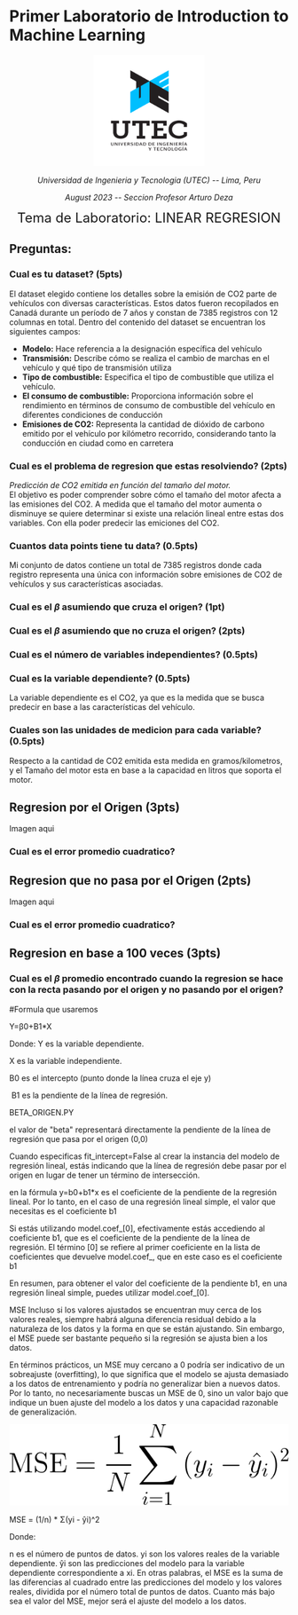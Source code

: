 # Primer Laboratorio de Introduction to Machine Learning  
<p align="center">
  <img src="image.png" alt="logo UTEC" width=200 height=200>
</p>
<p align="center"> 
  <em >
    Universidad de Ingenieria y Tecnologia (UTEC) -- Lima, Peru
  </em>  
</p>
  
<p align="center"> 
  <em >
    August 2023 -- Seccion Profesor Arturo Deza <br>    
  </em>  
</p> 
<p align="center"> 
  <span style="font-size: 24px;">
    Tema de Laboratorio: LINEAR REGRESION
  </span >
</p> 

## Preguntas:  

### Cual es tu dataset? (5pts)  

El dataset elegido contiene los detalles sobre la emisión de CO2 parte de vehículos con diversas características. Estos datos fueron recopilados en Canadá durante un período de 7 años y constan de 7385 registros con 12 columnas en total. Dentro del contenido del dataset se encuentran los siguientes campos:  

-  **Modelo:** Hace referencia a la designación específica del vehículo  
-  **Transmisión:**  Describe cómo se realiza el cambio de marchas en el vehículo y qué tipo de transmisión utiliza  
-  **Tipo de combustible:** Especifica el tipo de combustible que utiliza el vehículo.  
-  **El consumo de combustible:** Proporciona información sobre el rendimiento en términos de consumo de combustible del vehículo en diferentes condiciones de conducción  
-  **Emisiones de CO2:** Representa la cantidad de dióxido de carbono emitido por el vehículo por kilómetro recorrido, considerando tanto la conducción en ciudad como en carretera  

### Cual es el problema de regresion que estas resolviendo? (2pts)  
_*Predicción de CO2 emitida en función del tamaño del motor.*_  
El objetivo es poder comprender sobre cómo el tamaño del motor afecta a las emisiones del CO2. A medida que el tamaño del motor aumenta o disminuye se quiere determinar si existe una relación lineal entre estas dos variables. Con ella poder predecir las emiciones del CO2.

### Cuantos data points tiene tu data? (0.5pts)  
Mi conjunto de datos contiene un total de 7385 registros donde cada registro representa una única con información sobre emisiones de CO2 de vehículos y sus características asociadas.  

### Cual es el $\beta$ asumiendo que cruza el origen? (1pt)  

### Cual es el $\beta$ asumiendo que no cruza el origen? (2pts)  

### Cual es el número de variables independientes? (0.5pts)  

### Cual es la variable dependiente? (0.5pts)  
La variable dependiente es el CO2, ya que es la medida que se busca predecir en base a las características del vehículo.  

### Cuales son las unidades de medicion para cada variable? (0.5pts)  
Respecto a la cantidad de CO2 emitida esta medida en gramos/kilometros, y el Tamaño del motor esta en base a la capacidad en litros que soporta el motor.  

## Regresion por el Origen (3pts)  
Imagen aqui  

### Cual es el error promedio cuadratico?   

## Regresion que no pasa por el Origen (2pts)  
Imagen aqui  

### Cual es el error promedio cuadratico?  


## Regresion en base a 100 veces (3pts)  

### Cual es el $\beta$ promedio encontrado cuando la regresion se hace con la recta pasando por el origen y no pasando por el origen? 







#Formula que usaremos 

Y=β0+B1*X

Donde:
Y es la variable dependiente.

X es la variable independiente.

B0 es el intercepto (punto donde la línea cruza el eje y)

​
B1 es la pendiente de la línea de regresión.









BETA_ORIGEN.PY

el valor de "beta" representará directamente la pendiente de la línea de regresión que pasa por el origen (0,0)

Cuando especificas fit_intercept=False al crear la instancia del modelo de regresión lineal, estás indicando que la línea de regresión debe pasar por el origen en lugar de tener un término de intersección.


 en la fórmula 
    y=b0+b1*x
  es el coeficiente de la pendiente de la regresión lineal. Por lo tanto, en el caso de una regresión lineal simple, el valor que necesitas es el coeficiente b1

Si estás utilizando model.coef_[0], efectivamente estás accediendo al coeficiente b1,
 que es el coeficiente de la pendiente de la línea de regresión. El término [0] se refiere al primer coeficiente en la lista de coeficientes que devuelve model.coef_, que en este caso es el coeficiente b1

En resumen, para obtener el valor del coeficiente de la pendiente b1, en una regresión lineal simple, puedes utilizar model.coef_[0].






MSE
Incluso si los valores ajustados se encuentran muy cerca de los valores reales, siempre habrá alguna diferencia residual debido a la naturaleza de los datos y la forma en que se están ajustando. Sin embargo, el MSE puede ser bastante pequeño si la regresión se ajusta bien a los datos.

En términos prácticos, un MSE muy cercano a 0 podría ser indicativo de un sobreajuste (overfitting), lo que significa que el modelo se ajusta demasiado a los datos de entrenamiento y podría no generalizar bien a nuevos datos. Por lo tanto, no necesariamente buscas un MSE de 0, sino un valor bajo que indique un buen ajuste del modelo a los datos y una capacidad razonable de generalización.



![MSE](MSE.png)

MSE = (1/n) * Σ(yi - ŷi)^2

Donde:

n es el número de puntos de datos.
yi son los valores reales de la variable dependiente.
ŷi son las predicciones del modelo para la variable dependiente correspondiente a xi.
En otras palabras, el MSE es la suma de las diferencias al cuadrado entre las predicciones del modelo y los valores reales, dividida por el número total de puntos de datos. Cuanto más bajo sea el valor del MSE, mejor será el ajuste del modelo a los datos.
